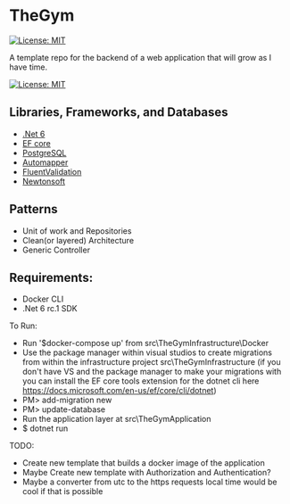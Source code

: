 # TheGym

[![License: MIT](https://img.shields.io/badge/License-MIT-blue.svg)](https://opensource.org/licenses/MIT)

A template repo for the backend of a web application that will grow as I have time. 

[![License: MIT](https://img.shields.io/badge/License-MIT-blue.svg)](https://opensource.org/licenses/MIT)

## Libraries, Frameworks, and Databases

- [.Net 6](https://dotnet.microsoft.com/download/dotnet/6.0)
- [EF core](https://docs.microsoft.com/en-us/ef/core/)
- [PostgreSQL](https://www.postgresql.org/)
- [Automapper](https://automapper.org/)
- [FluentValidation](https://fluentvalidation.net/)
- [Newtonsoft](https://www.newtonsoft.com/json)

## Patterns
- Unit of work and Repositories
- Clean(or layered) Architecture
- Generic Controller

## Requirements:
- Docker CLI
- .Net 6 rc.1 SDK

To Run:
- Run '$docker-compose up' from src\TheGymInfrastructure\Docker
- Use the package manager within visual studios to
    create migrations from within the infrastructure project src\TheGymInfrastructure
    (if you don't have VS and the package manager to make your migrations 
    with you can install the EF core tools extension for the dotnet cli
    here https://docs.microsoft.com/en-us/ef/core/cli/dotnet)
- PM> add-migration new
- PM> update-database
- Run the application layer at src\TheGymApplication
- $ dotnet run

TODO:
- Create new template that builds a docker image of the application
- Maybe Create new template with Authorization and Authentication?
- Maybe a converter from utc to the https requests local time would be cool if that is possible
